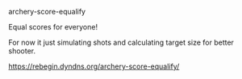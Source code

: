 archery-score-equalify

Equal scores for everyone!

For now it just simulating shots and calculating target size for better shooter.

https://rebegin.dyndns.org/archery-score-equalify/
